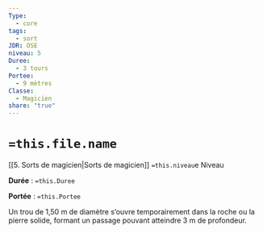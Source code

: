 ```yaml
---
Type:
  - core
tags:
  - sort
JDR: OSE
niveau: 5
Duree:
  - 3 tours
Portee:
  - 9 mètres
Classe:
  - Magicien
share: "true"
---
```

# `=this.file.name`  

[[5. Sorts de magicien|Sorts de magicien]] `=this.niveau`e Niveau

**Durée** : `=this.Duree` 

**Portée** : `=this.Portee`

Un trou de 1,50 m de diamètre s’ouvre temporairement dans la roche ou la pierre solide, formant un passage pouvant atteindre 3 m de profondeur.